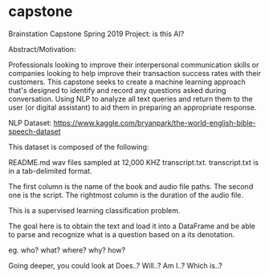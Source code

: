 # capstone
Brainstation Capstone Spring 2019 Project: is this AI?

Abstract/Motivation: 

Professionals looking to improve their interpersonal communication skills or companies looking to help improve their transaction success rates with their customers. This capstone seeks to create a machine learning approach that's designed to identify and record any questions asked during conversation. Using NLP to analyze all text queries and return them to the user (or digital assistant) to aid them in preparing an appropriate response.

NLP
Dataset: https://www.kaggle.com/bryanpark/the-world-english-bible-speech-dataset 

This dataset is composed of the following: 

README.md
wav files sampled at 12,000 KHZ
transcript.txt.
transcript.txt is in a tab-delimited format. 

The first column is the name of the book and audio file paths. 
The second one is the script. 
The rightmost column is the duration of the audio file. 

This is a supervised learning classification problem. 

The goal here is to obtain the text and load it into a DataFrame and be able to parse and recognize what is a question based on a its denotation. 

eg. who? what? where? why? how? 

Going deeper, you could look at Does..? Will..? Am I..? Which is..? 
